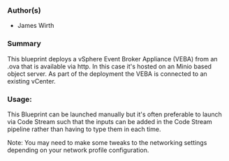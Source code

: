 ### Author(s)
  - James Wirth

### Summary
This blueprint deploys a vSphere Event Broker Appliance (VEBA) from an .ova that
is available via http. In this case it's hosted on an Minio based object server.
As part of the deployment the VEBA is connected to an existing vCenter.

### Usage:
This Blueprint can be launched manually but it's often preferable to launch via
Code Stream such that the inputs can be added in the Code Stream pipeline rather
than having to type them in each time.

Note: You may need to make some tweaks to the networking settings depending on
your network profile configuration.